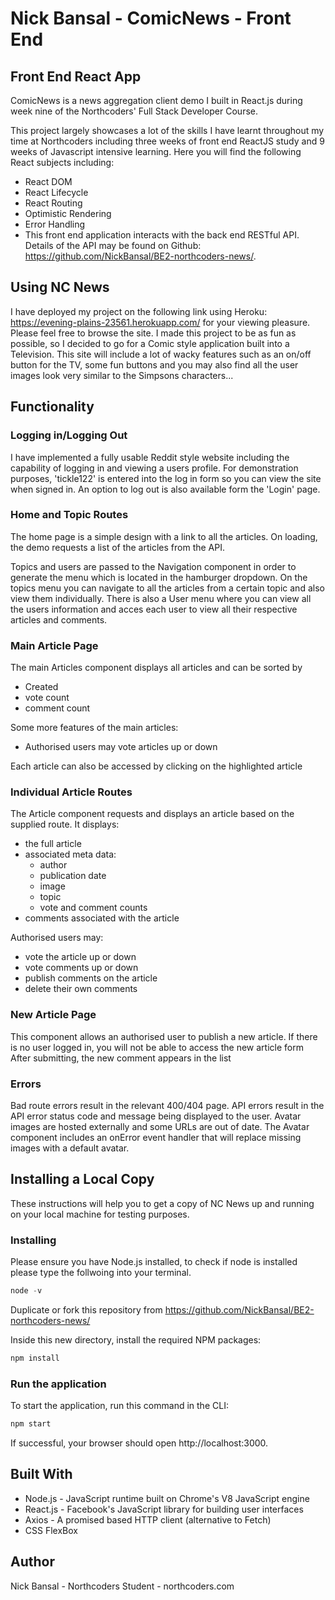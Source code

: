# Nick Bansal - ComicNews - Front End
## Front End React App

ComicNews is a news aggregation client demo I built in React.js during week nine of the Northcoders' Full Stack Developer Course.

This project largely showcases a lot of the skills I have learnt throughout my time at Northcoders including three weeks of front end ReactJS study and 9 weeks of Javascript intensive learning. Here you will find the following React subjects including:

* React DOM
* React Lifecycle
* React Routing
* Optimistic Rendering
* Error Handling
* This front end application interacts with the back end RESTful API. Details of the API may be found on Github: https://github.com/NickBansal/BE2-northcoders-news/.

## Using NC News
I have deployed my project on the following link using Heroku: https://evening-plains-23561.herokuapp.com/ for your viewing pleasure. Please feel free to browse the site.
I made this project to be as fun as possible, so I decided to go for a Comic style application built into a Television. This site will include a lot of wacky features such as an on/off button for the TV, some fun buttons and you may also find all the user images look very similar to the Simpsons characters...

## Functionality

### Logging in/Logging Out
I have implemented a fully usable Reddit style website including the capability of logging in and viewing a users profile. For demonstration purposes, 'tickle122' is entered into the log in form so you can view the site when signed in. An option to log out is also available form the 'Login' page.

### Home and Topic Routes
The home page is a simple design with a link to all the articles. On loading, the demo requests a list of the articles from the API. 

Topics and users are passed to the Navigation component in order to generate the menu which is located in the hamburger dropdown. On the topics menu you can navigate to all the articles from a certain topic and also view them individually.
There is also a User menu where you can view all the users information and acces each user to view all their respective articles and comments.


### Main Article Page
The main Articles component displays all articles and can be sorted by
* Created
* vote count
* comment count

Some more features of the main articles:
* Authorised users may vote articles up or down

Each article can also be accessed by clicking on the highlighted article

### Individual Article Routes

The Article component requests and displays an article based on the supplied route. It displays:

* the full article
* associated meta data:
  * author
  * publication date
  * image
  * topic
  * vote and comment counts
* comments associated with the article

Authorised users may:

* vote the article up or down
* vote comments up or down
* publish comments on the article
* delete their own comments

### New Article Page

This component allows an authorised user to publish a new article.
If there is no user logged in, you will not be able to access the new article form
After submitting, the new comment appears in the list

### Errors

Bad route errors result in the relevant 400/404 page.
API errors result in the API error status code and message being displayed to the user.
Avatar images are hosted externally and some URLs are out of date. The Avatar component includes an onError event handler that will replace missing images with a default avatar.

## Installing a Local Copy

These instructions will help you to get a copy of NC News up and running on your local machine for testing purposes.

### Installing

Please ensure you have Node.js installed, to check if node is installed please type the follwoing into your terminal.
```js
node -v
```

Duplicate or fork this repository from https://github.com/NickBansal/BE2-northcoders-news/

Inside this new directory, install the required NPM packages:

```js
npm install
```

### Run the application

To start the application, run this command in the CLI:

```js
npm start
```

If successful, your browser should open http://localhost:3000.

## Built With
* Node.js - JavaScript runtime built on Chrome's V8 JavaScript engine
* React.js - Facebook's JavaScript library for building user interfaces
* Axios - A promised based HTTP client (alternative to Fetch)
* CSS FlexBox

## Author
Nick Bansal - Northcoders Student - northcoders.com
